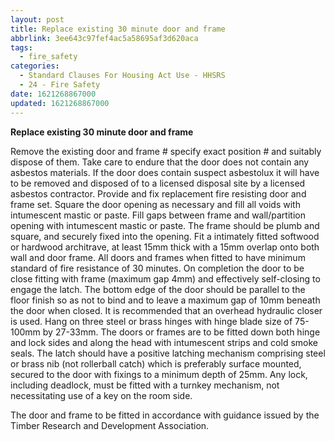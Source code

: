 ```yaml
---
layout: post
title: Replace existing 30 minute door and frame
abbrlink: 3ee643c97fef4ac5a58695af3d620aca
tags:
  - fire_safety
categories:
  - Standard Clauses For Housing Act Use - HHSRS
  - 24 - Fire Safety
date: 1621268867000
updated: 1621268867000
---
```


**Replace existing 30 minute door and frame**

Remove the existing door and frame # specify exact position # and suitably dispose of them. Take care to endure that the door does not contain any asbestos materials. If the door does contain suspect asbestolux it will have to be removed and disposed of to a licensed disposal site by a licensed asbestos contractor. Provide and fix replacement fire resisting door and frame set. Square the door opening as necessary and fill all voids with intumescent mastic or paste. Fill gaps between frame and wall/partition opening with intumescent mastic or paste. The frame should be plumb and square, and securely fixed into the opening. Fit a intimately fitted softwood or hardwood architrave, at least 15mm thick with a 15mm overlap onto both wall and door frame. All doors and frames when fitted to have minimum standard of fire resistance of 30 minutes. On completion the door to be close fitting with frame (maximum gap 4mm) and effectively self-closing to engage the latch. The bottom edge of the door should be parallel to the floor finish so as not to bind and to leave a maximum gap of 10mm beneath the door when closed. It is recommended that an overhead hydraulic closer is used. Hang on three steel or brass hinges with hinge blade size of 75-100mm by 27-33mm. The doors or frames are to be fitted down both hinge and lock sides and along the head with intumescent strips and cold smoke seals. The latch should have a positive latching mechanism comprising steel or brass nib (not rollerball catch) which is preferably surface mounted, secured to the door with fixings to a minimum depth of 25mm. Any lock, including deadlock, must be fitted with a turnkey mechanism, not necessitating use of a key on the room side.

The door and frame to be fitted in accordance with guidance issued by the Timber Research and Development Association.
